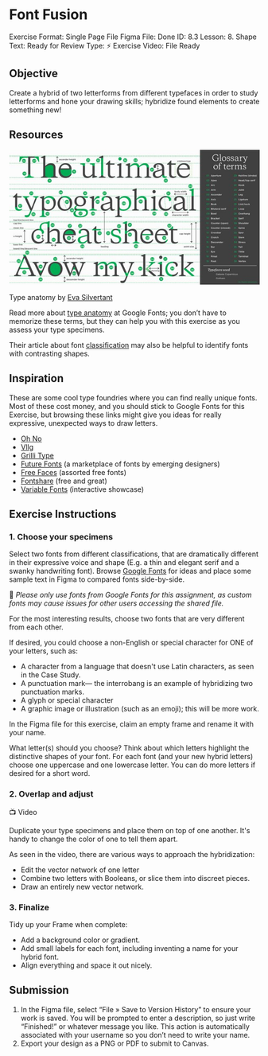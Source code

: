 # Font Fusion

Exercise Format: Single Page File
Figma File: Done
ID: 8.3
Lesson: 8. Shape
Text: Ready for Review
Type: ⚡️ Exercise
Video: File Ready

## Objective

Create a hybrid of two letterforms from different typefaces in order to study letterforms and hone your drawing skills; hybridize found elements to create something new!

## Resources

![Type anatomy by [Eva Silvertant](https://adoringtype.quora.com/The-Anatomy-of-Typefaces-The-anatomy-of-type?ch=10&share=1ae1124c)](Font%20Fusion%20b8196ae64f984807b55f297cd7745a05/Untitled.png)

Type anatomy by [Eva Silvertant](https://adoringtype.quora.com/The-Anatomy-of-Typefaces-The-anatomy-of-type?ch=10&share=1ae1124c)

Read more about [type anatomy](https://fonts.google.com/knowledge/introducing_type/an_overview_of_latin_type_anatomy) at Google Fonts; you don’t have to memorize these terms, but they can help you with this exercise as you assess your type specimens. 

Their article about font [classification](https://fonts.google.com/knowledge/introducing_type/making_sense_of_typographic_classifications) may also be helpful to identify fonts with contrasting shapes.

## Inspiration

These are some cool type foundries where you can find really unique fonts. Most of these cost money, and you should stick to Google Fonts for this Exercise, but browsing these links might give you ideas for really expressive, unexpected ways to draw letters.

- [Oh No](https://ohnotype.co/)
- [Vllg](https://vllg.com/fonts)
- [Grilli Type](https://www.grillitype.com/)
- [Future Fonts](https://www.futurefonts.xyz/) (a marketplace of fonts by emerging designers)
- [Free Faces](https://www.freefaces.gallery/) (assorted free fonts)
- [Fontshare](https://www.fontshare.com/) (free and great)
- [Variable Fonts](https://v-fonts.com/) (interactive showcase)

## Exercise Instructions

### 1. Choose your specimens

Select two fonts from different classifications, that are dramatically different in their expressive voice and shape (E.g. a thin and elegant serif and a swanky handwriting font). Browse [Google Fonts](https://fonts.google.com/) for ideas and place some sample text in Figma to compared fonts side-by-side.

🚨 *Please only use fonts from Google Fonts for this assignment, as custom fonts may cause issues for other users accessing the shared file.*

For the most interesting results, choose two fonts that are very different from each other.

If desired, you could choose a non-English or special character for ONE of your letters, such as:

- A character from a language that doesn't use Latin characters, as seen in the Case Study.
- A punctuation mark— the interrobang is an example of hybridizing two punctuation marks.
- A glyph or special character
- A graphic image or illustration (such as an emoji); this will be more work.

In the Figma file for this exercise, claim an empty frame and rename it with your name.

What letter(s) should you choose? Think about which letters highlight the distinctive shapes of your font. For each font (and your new hybrid letters) choose one uppercase and one lowercase letter. You can do more letters if desired for a short word.

### 2. Overlap and adjust

<aside>
📺 Video

</aside>

Duplicate your type specimens and place them on top of one another. It's handy to change the color of one to tell them apart.

As seen in the video, there are various ways to approach the hybridization:

- Edit the vector network of one letter
- Combine two letters with Booleans, or slice them into discreet pieces.
- Draw an entirely new vector network.

### 3. Finalize

Tidy up your Frame when complete:

- Add a background color or gradient.
- Add small labels for each font, including inventing a name for your hybrid font.
- Align everything and space it out nicely.

## Submission

1. In the Figma file, select “File » Save to Version History” to ensure your work is saved. You will be prompted to enter a description, so just write “Finished!” or whatever message you like. This action is automatically associated with your username so you don’t need to write your name. 
2. Export your design as a PNG or PDF to submit to Canvas.